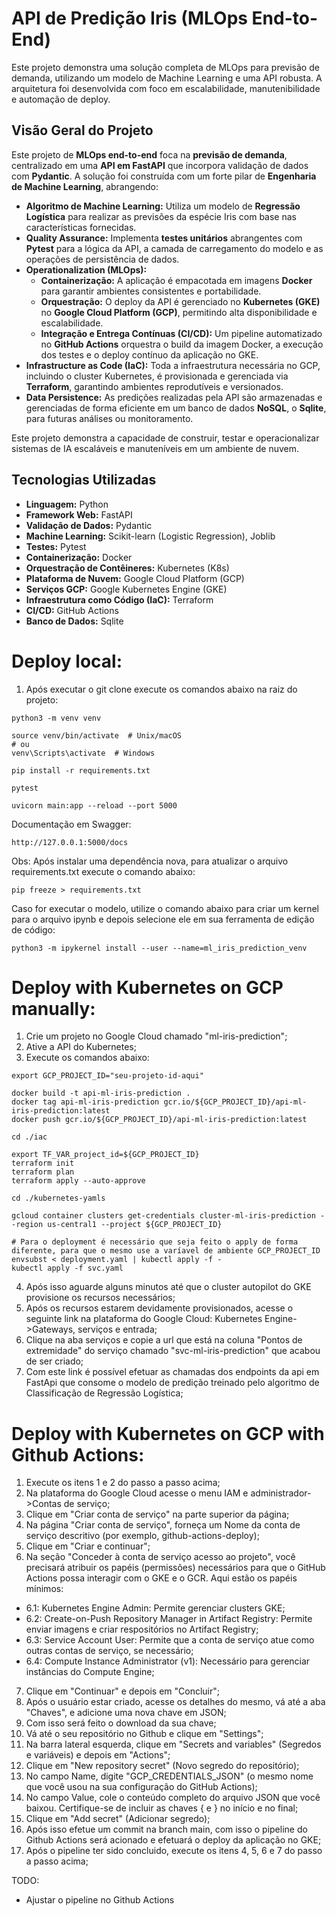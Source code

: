 # API de Predição Iris (MLOps End-to-End)

Este projeto demonstra uma solução completa de MLOps para previsão de demanda, utilizando um modelo de Machine Learning e uma API robusta. A arquitetura foi desenvolvida com foco em escalabilidade, manutenibilidade e automação de deploy.

## Visão Geral do Projeto

Este projeto de **MLOps end-to-end** foca na **previsão de demanda**, centralizado em uma **API em FastAPI** que incorpora validação de dados com **Pydantic**. A solução foi construída com um forte pilar de **Engenharia de Machine Learning**, abrangendo:

* **Algoritmo de Machine Learning:** Utiliza um modelo de **Regressão Logística** para realizar as previsões da espécie Iris com base nas características fornecidas.
* **Quality Assurance:** Implementa **testes unitários** abrangentes com **Pytest** para a lógica da API, a camada de carregamento do modelo e as operações de persistência de dados.
* **Operationalization (MLOps):**
    * **Containerização:** A aplicação é empacotada em imagens **Docker** para garantir ambientes consistentes e portabilidade.
    * **Orquestração:** O deploy da API é gerenciado no **Kubernetes (GKE)** no **Google Cloud Platform (GCP)**, permitindo alta disponibilidade e escalabilidade.
    * **Integração e Entrega Contínuas (CI/CD):** Um pipeline automatizado no **GitHub Actions** orquestra o build da imagem Docker, a execução dos testes e o deploy contínuo da aplicação no GKE.
* **Infrastructure as Code (IaC):** Toda a infraestrutura necessária no GCP, incluindo o cluster Kubernetes, é provisionada e gerenciada via **Terraform**, garantindo ambientes reprodutíveis e versionados.
* **Data Persistence:** As predições realizadas pela API são armazenadas e gerenciadas de forma eficiente em um banco de dados **NoSQL**, o **Sqlite**, para futuras análises ou monitoramento.

Este projeto demonstra a capacidade de construir, testar e operacionalizar sistemas de IA escaláveis e manuteníveis em um ambiente de nuvem.

## Tecnologias Utilizadas

* **Linguagem:** Python
* **Framework Web:** FastAPI
* **Validação de Dados:** Pydantic
* **Machine Learning:** Scikit-learn (Logistic Regression), Joblib
* **Testes:** Pytest
* **Containerização:** Docker
* **Orquestração de Contêineres:** Kubernetes (K8s)
* **Plataforma de Nuvem:** Google Cloud Platform (GCP)
* **Serviços GCP:** Google Kubernetes Engine (GKE)
* **Infraestrutura como Código (IaC):** Terraform
* **CI/CD:** GitHub Actions
* **Banco de Dados:** Sqlite

# Deploy local:

1. Após executar o git clone execute os comandos abaixo na raiz do projeto:

```
python3 -m venv venv

source venv/bin/activate  # Unix/macOS
# ou
venv\Scripts\activate  # Windows

pip install -r requirements.txt

pytest

uvicorn main:app --reload --port 5000
```

Documentação em Swagger:

```
http://127.0.0.1:5000/docs
```

Obs: Após instalar uma dependência nova, para atualizar o arquivo requirements.txt execute o comando abaixo:

```
pip freeze > requirements.txt
```

Caso for executar o modelo, utilize o comando abaixo para criar um kernel para o arquivo ipynb e depois selecione ele em sua ferramenta de edição de código:

```
python3 -m ipykernel install --user --name=ml_iris_prediction_venv
```




# Deploy with Kubernetes on GCP manually:

1. Crie um projeto no Google Cloud chamado "ml-iris-prediction";
2. Ative a API do Kubernetes;
3. Execute os comandos abaixo:

```
export GCP_PROJECT_ID="seu-projeto-id-aqui"

docker build -t api-ml-iris-prediction .
docker tag api-ml-iris-prediction gcr.io/${GCP_PROJECT_ID}/api-ml-iris-prediction:latest
docker push gcr.io/${GCP_PROJECT_ID}/api-ml-iris-prediction:latest

cd ./iac

export TF_VAR_project_id=${GCP_PROJECT_ID}
terraform init
terraform plan
terraform apply --auto-approve

cd ./kubernetes-yamls

gcloud container clusters get-credentials cluster-ml-iris-prediction --region us-central1 --project ${GCP_PROJECT_ID}

# Para o deployment é necessário que seja feito o apply de forma diferente, para que o mesmo use a varíavel de ambiente GCP_PROJECT_ID
envsubst < deployment.yaml | kubectl apply -f -
kubectl apply -f svc.yaml
```

4. Após isso aguarde alguns minutos até que o cluster autopilot do GKE provisione os recursos necessários;
5. Após os recursos estarem devidamente provisionados, acesse o seguinte link na plataforma do Google Cloud: Kubernetes Engine->Gateways, serviços e entrada;
6. Clique na aba serviços e copie a url que está na coluna "Pontos de extremidade" do serviço chamado "svc-ml-iris-prediction" que acabou de ser criado;
7. Com este link é possível efetuar as chamadas dos endpoints da api em FastApi que consome o modelo de predição treinado pelo algoritmo de Classificação de Regressão Logística;

# Deploy with Kubernetes on GCP with Github Actions:

1. Execute os itens 1 e 2 do passo a passo acima;
2. Na plataforma do Google Cloud acesse o menu IAM e administrador->Contas de serviço;
3. Clique em "Criar conta de serviço" na parte superior da página;
4. Na página "Criar conta de serviço", forneça um Nome da conta de serviço descritivo (por exemplo, github-actions-deploy);
5. Clique em "Criar e continuar";
6. Na seção "Conceder à conta de serviço acesso ao projeto", você precisará atribuir os papéis (permissões) necessários para que o GitHub Actions possa interagir com o GKE e o GCR. Aqui estão os papéis mínimos:
  - 6.1: Kubernetes Engine Admin: Permite gerenciar clusters GKE;
  - 6.2: Create-on-Push Repository Manager in Artifact Registry: Permite enviar imagens e criar respositórios no Artifact Registry;
  - 6.3: Service Account User: Permite que a conta de serviço atue como outras contas de serviço, se necessário;
  - 6.4: Compute Instance Administrator (v1): Necessário para gerenciar instâncias do Compute Engine;
7. Clique em "Continuar" e depois em "Concluir";
8. Após o usuário estar criado, acesse os detalhes do mesmo, vá até a aba "Chaves", e adicione uma nova chave em JSON;
9. Com isso será feito o download da sua chave;
10. Vá até o seu repositório no Github e clique em "Settings";
11. Na barra lateral esquerda, clique em "Secrets and variables" (Segredos e variáveis) e depois em "Actions";
12. Clique em "New repository secret" (Novo segredo do repositório);
13. No campo Name, digite "GCP_CREDENTIALS_JSON" (o mesmo nome que você usou na sua configuração do GitHub Actions);
14. No campo Value, cole o conteúdo completo do arquivo JSON que você baixou. Certifique-se de incluir as chaves { e } no início e no final;
15. Clique em "Add secret" (Adicionar segredo);
16. Após isso efetue um commit na branch main, com isso o pipeline do Github Actions será acionado e efetuará o deploy da aplicação no GKE;
17. Após o pipeline ter sido concluido, execute os itens 4, 5, 6 e 7 do passo a passo acima;

TODO:

- Ajustar o pipeline no Github Actions